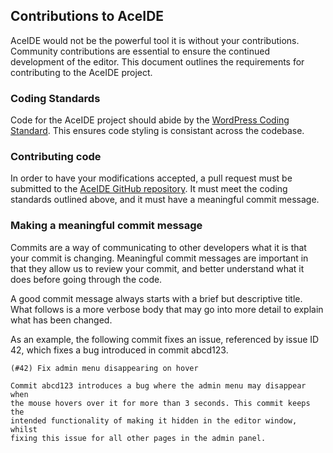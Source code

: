## Contributions to AceIDE
AceIDE would not be the powerful tool it is without your contributions. Community contributions are essential to ensure the continued development of the editor. This document outlines the requirements for contributing to the AceIDE project.

### Coding Standards
Code for the AceIDE project should abide by the [WordPress Coding Standard][1]. This ensures code styling is consistant across the codebase.

### Contributing code
In order to have your modifications accepted, a pull request must be submitted to the [AceIDE GitHub repository][2]. It must meet the coding standards outlined above, and it must have a meaningful commit message.

### Making a meaningful commit message
Commits are a way of communicating to other developers what it is that your commit is changing. Meaningful commit messages are important in that they allow us to review your commit, and better understand what it does before going through the code.

A good commit  message always starts with a brief but descriptive title. What follows is a more verbose body that may go into more detail to explain what has been changed.

As an example, the following commit fixes an issue, referenced by issue ID 42, which fixes a bug introduced in commit abcd123.

```
(#42) Fix admin menu disappearing on hover

Commit abcd123 introduces a bug where the admin menu may disappear when
the mouse hovers over it for more than 3 seconds. This commit keeps the
intended functionality of making it hidden in the editor window, whilst
fixing this issue for all other pages in the admin panel.
```

  [1]: https://codex.wordpress.org/WordPress_Coding_Standards
  [2]: https://github.com/AceIDE/AceIDE
